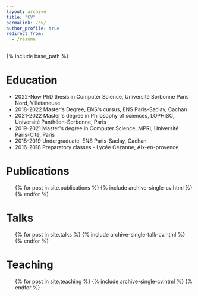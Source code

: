 ```yaml
---
layout: archive
title: "CV"
permalink: /cv/
author_profile: true
redirect_from:
  - /resume
---
```


{% include base_path %}

Education
======

* 2022-Now PhD thesis in Computer Science, Université Sorbonne Paris Nord, Villetaneuse
* 2018-2022 Master's Degree, ENS's cursus, ENS Paris-Saclay, Cachan
* 2021-2022 Master's degree in Philosophy of sciences, LOPHISC, Université Panthéon-Sorbonne, Paris
* 2019-2021 Master's degree in Computer Science, MPRI, Université Paris-Cité, Paris
* 2018-2019 Undergraduate, ENS Paris-Saclay, Cachan
* 2016-2018 Preparatory classes - Lycée Cézanne, Aix-en-provence

  
Publications
======
  <ul>{% for post in site.publications %}
    {% include archive-single-cv.html %}
  {% endfor %}</ul>
  
Talks
======
  <ul>{% for post in site.talks %}
    {% include archive-single-talk-cv.html %}
  {% endfor %}</ul>
  
Teaching
======
  <ul>{% for post in site.teaching %}
    {% include archive-single-cv.html %}
  {% endfor %}</ul>
  
